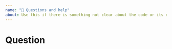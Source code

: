 ```yaml
---
name: "🤔 Questions and help"
about: Use this if there is something not clear about the code or its docs.
---
```


# Question

<!--
Before submitting it, please ensure that this was not already asked in another issue, or on StackOverflow. Ideally, you should always refer to StackOverflow first.

This issue should serve for you to ask a question about the library to the maintainers and other fellow developers - remember that even if the issue gets closed, the conversation can move forward 🤗

Also, ideally this issue should culminate in a PR to the documentation for this library so that future developers will have that doubt cleared.
-->
